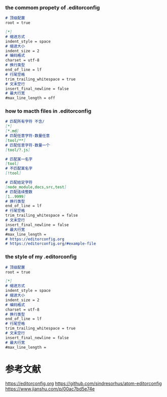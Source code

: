 ### the commom propety of  .editorconfig
```md
# 顶级配置
root = true

[*]
# 缩进方式
indent_style = space
# 缩进大小
indent_size = 2
# 编码格式
charset = utf-8
# 换行类型
end_of_line = lf
# 行尾空格
trim_trailing_whitespace = true
# 文末空行
insert_final_newline = false
# 最大行宽
#max_line_length = off
```

### how to macth files in .editorconfig
```md
# 匹配所有字符 不含/
[*]
[*.md]
# 匹配任意字符-数量任意
[tool/**]
# 匹配任意字符-数量一个
[tool/?.js]

# 匹配某一名字
[tool]
# 不匹配某名字
[!tool]

# 匹配给定字符
[node_module,docs,src,test]
# 匹配连续整数
[1..9999]
# 换行类型
end_of_line = lf
# 行尾空格
trim_trailing_whitespace = false
# 文末空行
insert_final_newline = false
# 最大行宽
#max_line_length =
# https://editorconfig.org
# https://editorconfig.org/#example-file
```

### the style of my .editorconfig
```md
# 顶级配置
root = true

[*]
# 缩进方式
indent_style = space
# 缩进大小
indent_size = 2
# 编码格式
charset = utf-8
# 换行类型
end_of_line = lf
# 行尾空格
trim_trailing_whitespace = true
# 文末空行
insert_final_newline = false
# 最大行宽
#max_line_length =
```

# 参考文献
https://editorconfig.org
https://github.com/sindresorhus/atom-editorconfig
https://www.jianshu.com/p/00ac7bd5e74e

